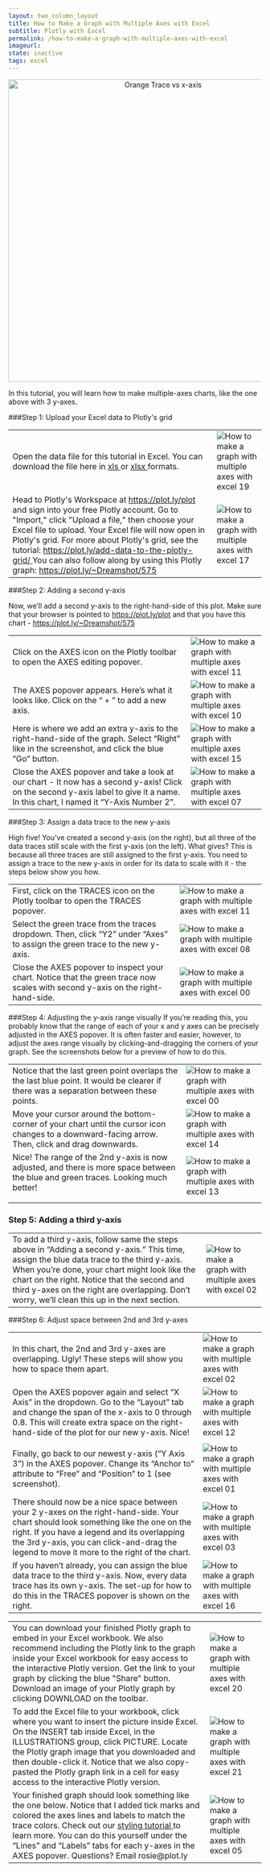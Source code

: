 ```yaml
---
layout: two_column_layout
title: How to Make a Graph with Multiple Axes with Excel 
subtitle: Plotly with Excel
permalink: /how-to-make-a-graph-with-multiple-axes-with-excel
imageurl: 
state: inactive
tags: excel
---
```


<div>
    <a href="https://plot.ly/~Dreamshot/575/" target="_blank" title="Orange Trace vs x-axis" style="display: block; text-align: center;"><img src="https://plot.ly/~Dreamshot/575.png" alt="Orange Trace vs x-axis" style="max-width: 100%;width: 600px;"  width="600" onerror="this.onerror=null;this.src='https://plot.ly/404.png';" /></a>
    <script data-plotly="Dreamshot:575" src="https://plot.ly/embed.js" async></script>
</div>

In this tutorial, you will learn how to make multiple-axes charts, like the one above with 3 y-axes.

###Step 1: Upload your Excel data to Plotly's grid

<table>
<tbody>
<tr>
 <td>
   Open the data file for this tutorial in Excel. You can download the file here in
   <a class="link--impt" href="https://www.dropbox.com/s/l67ruy47mlyqmdw/Multiple%20Axes%20Data%20copy.xls?raw=1" target="_blank">
	xls
   </a>
   or
   <a class="link--impt" href="https://www.dropbox.com/s/n5802j9h99jv17x/Multiple%20Axes%20Data.xlsx?raw=1" target="_blank">
	xlsx
   </a>
   formats.
 </td>
 <td>
	<img alt="How to make a graph with multiple axes with excel 19" src="/static/learn/images/excel_tutorials/how-to-make-a-graph-with-multiple-axes-with-excel/image19.png" title=""/>
 </td>
</tr>
<tr>
<td>
  Head to Plotly's Workspace at
  <a class="link--impt" href="/plot">
   https://plot.ly/plot
  </a>
  and sign into your free Plotly account. Go to "Import," click "Upload a file," then choose your Excel file to upload. Your Excel file will now open in Plotly's grid. For more about Plotly's grid, see the tutorial:
  <a class="link--impt" href="/add-data-to-the-plotly-grid">
   https://plot.ly/add-data-to-the-plotly-grid/
  </a>
  You can also follow along by using this Plotly graph:
  <a class="link--impt" href="https://plot.ly/~Dreamshot/575" target="_blank">
   https://plot.ly/~Dreamshot/575
  </a>
</td>
<td>
   <img alt="How to make a graph with multiple axes with excel 17" src="/static/learn/images/excel_tutorials/how-to-make-a-graph-with-multiple-axes-with-excel/image17.png" title=""/>
</td>
</tr>
</tbody>
</table>

###Step 2: Adding a second y-axis

Now, we’ll add a second y-axis to the right-hand-side of this plot. Make sure that your browser is pointed to <a class="link--impt" href="/plot">
https://plot.ly/plot </a> and that you have this chart - <a class="link--impt" href="https://plot.ly/~Dreamshot/575" target="_blank">
https://plot.ly/~Dreamshot/575 </a>

<table>
<tbody>
<tr>
 <td>
   Click on the
   AXES
   icon on the Plotly toolbar to open the
   AXES
   editing popover.
 </td>
 <td>
	<img alt="How to make a graph with multiple axes with excel 11" src="/static/learn/images/excel_tutorials/how-to-make-a-graph-with-multiple-axes-with-excel/image11.png" title=""/>
 </td>
</tr>
<tr>
 <td>
   The
   AXES
   popover appears.
   Here’s what it looks like. Click on the
   “
   +
   ” to add a new axis.
 </td>
 <td>
	<img alt="How to make a graph with multiple axes with excel 10" src="/static/learn/images/excel_tutorials/how-to-make-a-graph-with-multiple-axes-with-excel/image10.png" title=""/>
 </td>
</tr>
<tr>
 <td>
   Here is where we add an extra y-axis to the right-hand-side of the graph. Select “Right” like in the screenshot, and click the blue “Go” button.
 </td>
 <td>
	<img alt="How to make a graph with multiple axes with excel 15" src="/static/learn/images/excel_tutorials/how-to-make-a-graph-with-multiple-axes-with-excel/image15.png" title=""/>
 </td>
</tr>
<tr>
 <td>
   Close the
   AXES
   popover and take a look at our chart - It now has a second y-axis! Click on the second y-axis label to give it a name. In this chart, I named it “Y-Axis Number 2”.
 </td>
 <td>
	<img alt="How to make a graph with multiple axes with excel 07" src="/static/learn/images/excel_tutorials/how-to-make-a-graph-with-multiple-axes-with-excel/image07.png" title=""/>
 </td>
</tr>
</tbody>
</table>

###Step 3: Assign a data trace to the new y-axis

High five! You’ve created a second y-axis (on the right), but all three of the data traces still scale with the first y-axis (on the left). What gives? This is because all three traces are still assigned to the first y-axis. You need to assign a trace to the new y-axis in order for its data to scale with it - the steps below show you how.

<table>
<tbody>
<tr>
 <td>
   First, click on the
   TRACES
   icon on the Plotly toolbar to open the
   TRACES
   popover.
 </td>
 <td>
	<img alt="How to make a graph with multiple axes with excel 11" src="/static/learn/images/excel_tutorials/how-to-make-a-graph-with-multiple-axes-with-excel/image11.png" title=""/>
 </td>
</tr>
<tr>
 <td>
   Select the green trace from the traces dropdown. Then, click “Y2” under “Axes” to assign the green trace to the new y-axis.
 </td>
 <td>
	<img alt="How to make a graph with multiple axes with excel 08" src="/static/learn/images/excel_tutorials/how-to-make-a-graph-with-multiple-axes-with-excel/image08.png" title=""/>
 </td>
</tr>
<tr>
 <td>
   Close the
   AXES
   popover to inspect your chart. Notice that the green trace now scales with second y-axis on the right-hand-side.
 </td>
 <td>
	<img alt="How to make a graph with multiple axes with excel 00" src="/static/learn/images/excel_tutorials/how-to-make-a-graph-with-multiple-axes-with-excel/image00.png" title=""/>
 </td>
</tr>
</tbody>
</table>

###Step 4:
Adjusting the y-axis range visually
If you’re reading this, you probably know that the range of each of your x and y axes can be precisely adjusted in the AXES popover. It is often faster and easier, however, to adjust the axes range visually by clicking-and-dragging the corners of your graph. See the screenshots below for a preview of how to do this.

<table>
<tbody>
<tr>
 <td>
   Notice that the last green point overlaps the the last blue point. It would be clearer if there was a separation between these points.
 </td>
 <td>
	<img alt="How to make a graph with multiple axes with excel 00" src="/static/learn/images/excel_tutorials/how-to-make-a-graph-with-multiple-axes-with-excel/image00.png" title=""/>
 </td>
</tr>
<tr>
 <td>
   Move your cursor around the bottom-corner of your chart until the cursor icon changes to a downward-facing arrow. Then, click and drag downwards.
 </td>
 <td>
	<img alt="How to make a graph with multiple axes with excel 14" src="/static/learn/images/excel_tutorials/how-to-make-a-graph-with-multiple-axes-with-excel/image14.png" title=""/>
 </td>
</tr>
<tr>
 <td>
   Nice! The range of the 2nd y-axis is now adjusted, and there is more space between the blue and green traces. Looking much better!
  <p class="push-half--ends">
 </td>
 <td>
	<img alt="How to make a graph with multiple axes with excel 13" src="/static/learn/images/excel_tutorials/how-to-make-a-graph-with-multiple-axes-with-excel/image13.png" title=""/>
 </td>
</tr>
</tbody>
</table>

### Step 5: Adding a third y-axis

<table>
<tbody>
<tr>
 <td>
   To add a third y-axis, follow same the steps above in “Adding a second y-axis.” This time, assign the blue data trace to the third y-axis. When you’re done, your chart might look like the chart on the right. Notice that the second and third y-axes on the right are overlapping. Don’t worry, we’ll clean this up in the next section.
 </td>
 <td>
	<img alt="How to make a graph with multiple axes with excel 02" src="/static/learn/images/excel_tutorials/how-to-make-a-graph-with-multiple-axes-with-excel/image02.png" title=""/>
 </td>
</tr>
</tbody>
</table>

###Step 6: Adjust space between 2nd and 3rd y-axes

<table>
<tbody>
<tr>
 <td>
   In this chart, the 2nd and 3rd y-axes are overlapping. Ugly! These steps will show you how to space them apart.
 </td>
 <td>
	<img alt="How to make a graph with multiple axes with excel 02" src="/static/learn/images/excel_tutorials/how-to-make-a-graph-with-multiple-axes-with-excel/image02.png" title=""/>
 </td>
</tr>
<tr>
 <td>
   Open the
   AXES
   popover again and select “X Axis” in the dropdown. Go to the “Layout” tab and change the span of the x-axis to 0 through 0.8. This will create extra space on the right-hand-side of the plot for our new y-axis. Nice!
 </td>
 <td>
	<img alt="How to make a graph with multiple axes with excel 12" src="/static/learn/images/excel_tutorials/how-to-make-a-graph-with-multiple-axes-with-excel/image12.png" title=""/>
 </td>
</tr>
<tr>
 <td>
 </td>
 <td>
 </td>
</tr>
<tr>
 <td>
   Finally, go back to our newest y-axis (“Y Axis 3”) in the
   AXES
   popover. Change its “Anchor to” attribute to “Free” and “Position” to 1 (see screenshot).
 </td>
 <td>
	<img alt="How to make a graph with multiple axes with excel 01" src="/static/learn/images/excel_tutorials/how-to-make-a-graph-with-multiple-axes-with-excel/image01.png" title=""/>
 </td>
</tr>
<tr>
 <td>
   There should now be a nice space between your 2 y-axes on the right-hand-side. Your chart should look something like the one on the right. If you have a legend and its overlapping the 3rd y-axis, you can click-and-drag the legend to move it more to the right of the chart.
 </td>
 <td>
	<img alt="How to make a graph with multiple axes with excel 03" src="/static/learn/images/excel_tutorials/how-to-make-a-graph-with-multiple-axes-with-excel/image03.png" title=""/>
 </td>
</tr>
<tr>
 <td>
   If you haven’t already, you can assign the blue data trace to the third y-axis. Now, every data trace has its own y-axis. The set-up for how to do this in the TRACES popover is shown on the right.
 </td>
 <td>
	<img alt="How to make a graph with multiple axes with excel 16" src="/static/learn/images/excel_tutorials/how-to-make-a-graph-with-multiple-axes-with-excel/image16.png" title=""/>
 </td>
</tr>
</tbody>
</table>

<table>
  <tbody>
   <tr>
   <td>
     You can download your finished Plotly graph to embed in your Excel workbook. We also recommend including the Plotly link to the graph inside your Excel workbook for easy access to the interactive Plotly version. Get the link to your graph by clicking the blue "Share" button. Download an image of your Plotly graph by clicking
     DOWNLOAD
     on the toolbar.
   </td>
   <td>
      <img alt="How to make a graph with multiple axes with excel 20" src="/static/learn/images/excel_tutorials/how-to-make-a-graph-with-multiple-axes-with-excel/image20.png" title=""/>
   </td>
  </tr>
  <tr>
   <td>
     To add the Excel file to your workbook, click where you want to insert the picture inside Excel. On the
     INSERT
     tab inside Excel, in the
     ILLUSTRATIONS
     group, click
     PICTURE.
     Locate the Plotly graph image that you downloaded and then double-click it. Notice that we also copy-pasted the Plotly graph link in a cell for easy access to the interactive Plotly version.
   </td>
   <td>
      <img alt="How to make a graph with multiple axes with excel 21" src="/static/learn/images/excel_tutorials/how-to-make-a-graph-with-multiple-axes-with-excel/image21.png" title=""/>
   </td>
  </tr>
<td>
   Your finished graph should look something like the one below. Notice that I added tick marks and colored the
   axes lines and labels to match the trace colors. Check out our
   <a class="link--impt" href="http://vimeo.com/94000688" target="_blank">
    styling tutorial
   </a>
   to learn more. You can do this yourself under the “Lines” and “Labels” tabs for each y-axes in the
   AXES
   popover. Questions? Email
   rosie@plot.ly
</td><td>
   <img alt="How to make a graph with multiple axes with excel 05" src="/static/learn/images/excel_tutorials/how-to-make-a-graph-with-multiple-axes-with-excel/image05.png" title=""/>
</td></tr>
</tbody>
   </table>
